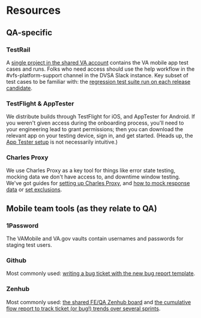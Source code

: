 # Resources

## QA-specific 
### TestRail
A [single project in the shared VA account](https://dsvavsp.testrail.io/index.php?/runs/overview/29) contains the VA mobile app test cases and runs. Folks who need access should use the help workflow in the #vfs-platform-support channel in the DVSA Slack instance. Key subset of test cases to be familiar with: the [regression test suite run on each release candidate](https://dsvavsp.testrail.io/index.php?/suites/view/92&group_by=cases:section_id&group_order=desc&display_deleted_cases=0&group_id=2160).

### TestFlight & AppTester
We distribute builds through TestFlight for iOS, and AppTester for Android. If you weren't given access during the onboarding process, you'll need to your engineering lead to grant permissions; then you can download the relevant app on your testing device, sign in, and get started. (Heads up, the [App Tester setup](https://docs.google.com/document/d/1UFuUHgzAZIPQolR_ja3qv6MnAqWgXL8tEQAX7h7FjzE/edit?usp=sharing) is not necessarily intuitive.)

### Charles Proxy
We use Charles Proxy as a key tool for things like error state testing, mocking data we don't have access to, and downtime window testing. We've got guides for [setting up Charles Proxy](https://docs.google.com/document/d/1nUJCIfGTap6RJK_E6xqiKF0OQ4yH-gmi/edit?usp=sharing&ouid=116379542377954476916&rtpof=true&sd=true), and [how to mock response data](https://docs.google.com/document/d/10qeXwn55uGnx9wXj0FmKdLyh-dxwDNWj/edit?usp=sharing&ouid=116379542377954476916&rtpof=true&sd=true) or [set exclusions](https://docs.google.com/document/d/1_obvBLHnTTNZGb5N1Rezq8duZhy-rZ1g/edit).

## Mobile team tools (as they relate to QA)
### 1Password
The VAMobile and VA.gov vaults contain usernames and passwords for staging test users.

### Github
Most commonly used: [writing a bug ticket with the new bug report template](https://github.com/department-of-veterans-affairs/va-mobile-app/issues/new?assignees=&labels=bug&template=bug-report.md&title=BUG+-+%5BSEVERITY%5D+-+%5BiOS%2FAndroid%2FAll%5D+-+%5BShort+description%5D). 

### Zenhub
Most commonly used: [the shared FE/QA Zenhub board](https://app.zenhub.com/workspaces/va-mobile-frontendqa-60f1a34998bc75000f2a489f/board) and [the cumulative flow report to track ticket (or bug!) trends over several sprints](https://app.zenhub.com/workspaces/va-mobile-frontendqa-60f1a34998bc75000f2a489f/reports/cumulative?df=05-02-2021&dr=12m&dt=05-02-2022&labels[]=bug&notLabels[]=&p[]=Closed&r=).

